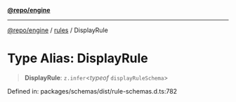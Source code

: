 [**@repo/engine**](../../README.md)

---

[@repo/engine](../../modules.md) / [rules](../README.md) / DisplayRule

# Type Alias: DisplayRule

> **DisplayRule**: `z.infer`\<_typeof_ `displayRuleSchema`\>

Defined in: packages/schemas/dist/rule-schemas.d.ts:782
